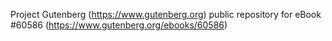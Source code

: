 Project Gutenberg (https://www.gutenberg.org) public repository for eBook #60586 (https://www.gutenberg.org/ebooks/60586)
